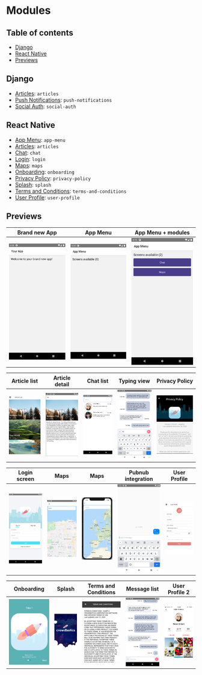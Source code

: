 # Modules

## Table of contents

- [Django](#django)
- [React Native](#react-native)
- [Previews](#previews)

## Django

- [Articles](/modules/django/articles): `articles`
- [Push Notifications](/modules/django/push-notifications): `push-notifications`
- [Social Auth](/modules/django/social-auth): `social-auth`

## React Native

- [App Menu](/modules/react-native/app-menu): `app-menu`
- [Articles](/modules/react-native/articles): `articles`
- [Chat](/modules/react-native/chat): `chat`
- [Login](/modules/react-native/login): `login`
- [Maps](/modules/react-native/maps): `maps`
- [Onboarding](/modules/react-native/onboarding): `onboarding`
- [Privacy Policy](/modules/react-native/privacy-policy): `privacy-policy`
- [Splash](/modules/react-native/splash): `splash`
- [Terms and Conditions](/modules/react-native/terms-and-conditions): `terms-and-conditions`
- [User Profile](/modules/react-native/user-profile): `user-profile`

## Previews

| Brand new App                      | App Menu                          | App Menu + modules                                   |
| ---------------------------------- | --------------------------------- | ---------------------------------------------------- |
| ![brandnew](/preview/brandnew.png) | ![App Menu](/preview/appmenu.png) | ![App Menu and Modules](/preview/appmenumodules.png) |

| Article list                       | Article detail                   | Chat list                        | Typing view                       | Privacy Policy                                 |
| ---------------------------------- | -------------------------------- | -------------------------------- | --------------------------------- | ---------------------------------------------- |
| ![Articles](/preview/articles.png) | ![Article](/preview/article.png) | ![Chat list](/preview/chat4.png) | ![Typing view](/preview/chat.png) | ![Privacy Policy](/preview/privacy-policy.png) |

| Login screen                        | Maps                       | Maps                          | Pubnub integration                        | User Profile                               |
| ----------------------------------- | -------------------------- | ----------------------------- | ----------------------------------------- | ------------------------------------------ |
| ![Login screen](/preview/login.png) | ![Maps](/preview/maps.png) | ![Maps 2](/preview/maps2.png) | ![Pubnub integration](/preview/chat3.png) | ![User Profile](/preview/user-profile.png) |

| Onboarding                             | Splash                       | Terms and Conditions                        | Message list                        | User Profile 2                                |
| -------------------------------------- | ---------------------------- | ------------------------------------------- | ----------------------------------- | --------------------------------------------- |
| ![Onboarding](/preview/onboarding.png) | ![Maps](/preview/splash.png) | ![Terms and Conditions](/preview/terms.png) | ![Message List](/preview/chat2.png) | ![User Profile 2](/preview/user-profile2.png) |
